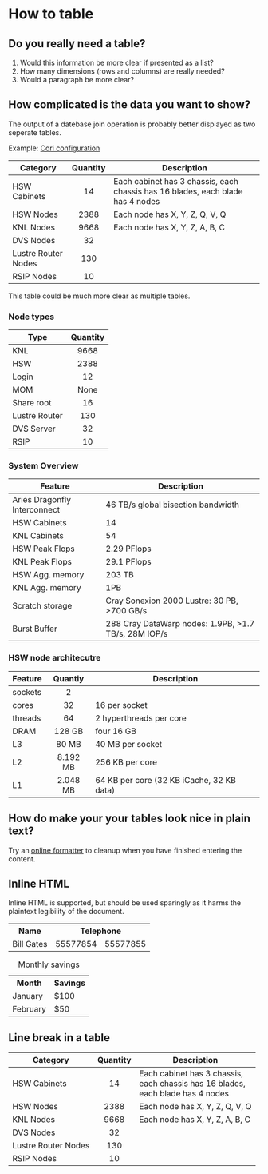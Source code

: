 # How to table

## Do you really need a table?

1. Would this information be more clear if presented as a list?
2. How many dimensions (rows and columns) are really needed?
3. Would a paragraph be more clear?

## How complicated is the data you want to show?

The output of a datebase join operation is probably better displayed as two seperate tables.

Example: [Cori configuration](http://www.nersc.gov/users/computational-systems/cori/configuration/)

| Category            | Quantity | Description                                                                    |
|---------------------|:--------:|--------------------------------------------------------------------------------|
| HSW Cabinets        | 14       | Each cabinet has 3 chassis, each chassis has 16 blades, each blade has 4 nodes |
| HSW Nodes           | 2388     | Each node has X, Y, Z, Q, V, Q                                                 |
| KNL Nodes           | 9668     | Each node has X, Y, Z, A, B, C                                                 |
| DVS Nodes           | 32       |                                                                                |
| Lustre Router Nodes | 130      |                                                                                |
| RSIP Nodes          | 10       |                                                                                |


This table could be much more clear as multiple tables.

### Node types
| Type          | Quantity |
|---------------|:--------:|
| KNL           | 9668     |
| HSW           | 2388     |
| Login         | 12       |
| MOM           | None     |
| Share root    | 16       |
| Lustre Router | 130      |
| DVS Server    | 32       |
| RSIP          | 10       |

### System Overview
| Feature                      | Description                                          |
|------------------------------|------------------------------------------------------|
| Aries Dragonfly Interconnect | 46 TB/s global bisection bandwidth                   |
| HSW Cabinets                 | 14                                                   |
| KNL Cabinets                 | 54                                                   |
| HSW Peak Flops               | 2.29 PFlops                                          |
| KNL Peak Flops               | 29.1 PFlops                                          |
| HSW Agg. memory              | 203 TB                                               |
| KNL Agg. memory              | 1PB                                                  |
| Scratch storage              | Cray Sonexion 2000 Lustre: 30 PB, >700 GB/s          |
| Burst Buffer                 | 288 Cray DataWarp nodes: 1.9PB, >1.7 TB/s, 28M IOP/s |

### HSW node architecutre
| Feature | Quantiy  | Description                               |
|---------|:--------:|-------------------------------------------|
| sockets | 2        |                                           |
| cores   | 32       | 16 per socket                             |
| threads | 64       | 2 hyperthreads per core                   |
| DRAM    | 128 GB   | four 16 GB                                |
| L3      | 80 MB    | 40 MB per socket                          |
| L2      | 8.192 MB | 256 KB per core                           |
| L1      | 2.048 MB | 64 KB per core (32 KB iCache, 32 KB data) |


## How do make your your tables look nice in plain text?

Try an [online formatter](http://markdowntable.com) to cleanup when you have finished entering the content.

## Inline HTML

Inline HTML is supported, but should be used sparingly as it harms the plaintext legibility of the document.

<table>
  <tr>
    <th>Name</th>
    <th colspan="2">Telephone</th>
  </tr>
  <tr>
    <td>Bill Gates</td>
    <td>55577854</td>
    <td>55577855</td>
  </tr>
</table>

<table>
  <caption>Monthly savings</caption>
  <tr>
    <th>Month</th>
    <th>Savings</th>
  </tr>
  <tr>
    <td>January</td>
    <td>$100</td>
  </tr>
  <tr>
    <td>February</td>
    <td>$50</td>
  </tr>
</table>


## Line break in a table

| Category            | Quantity | Description                                                                            |
|---------------------|:--------:|----------------------------------------------------------------------------------------|
| HSW Cabinets        | 14       | Each cabinet has 3 chassis, <br>each chassis has 16 blades, <br>each blade has 4 nodes |
| HSW Nodes           | 2388     | Each node has X, Y, Z, Q, V, Q                                                         |
| KNL Nodes           | 9668     | Each node has X, Y, Z, A, B, C                                                         |
| DVS Nodes           | 32       |                                                                                        |
| Lustre Router Nodes | 130      |                                                                                        |
| RSIP Nodes          | 10       |                                                                                        |
